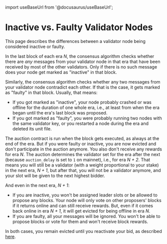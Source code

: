 import useBaseUrl from '@docusaurus/useBaseUrl';

# Inactive vs. Faulty Validator Nodes

This page describes the differences between a validator node being considered inactive or faulty.

In the last block of each era _N_, the consensus algorithm checks whether there are _any_ messages from your validator node in that era that have been received by most of the other validators. Only if there is no such message does your node get marked as "inactive" in that block.

Similarly, the consensus algorithm checks whether any two messages from your validator node contradict each other. If that is the case, it gets marked as "faulty" in that block. Usually, that means:

* If you got marked as "inactive", your node probably crashed or was offline for the duration of one whole era, i.e., at least from when the era began until the era's last block was proposed.
* If you got marked as "faulty", you were probably running two nodes with the same validator key, or you restarted a node during the era and deleted its unit file.

The auction contract is run when the block gets executed, as always at the end of the era. But if you were faulty or inactive, you are now evicted and don't participate in the auction anymore. You also don't receive any rewards for era _N_. The auction determines the validator set for the era after the next (because `auction_delay` is set to `1` on mainnet), i.e., for era _N + 2_. That means you will still be a validator (with a weight proportional to your stake) in the next era, _N + 1_, but after that, you will not be a validator anymore, and your slot will be given to the next highest bidder.

And even in the next era, _N + 1_:
* If you are inactive, you won't be assigned leader slots or be allowed to propose any blocks. Your node will only vote on other proposers' blocks if it returns online and can still receive rewards. But, even if it comes back online in era _N + 1_, it will get evicted for being offline in era _N_.
* If you are faulty, all your messages will be ignored. You won't be able to propose blocks or vote for them and won't receive block rewards.

In both cases, you remain evicted until you reactivate your bid, as described [here](./recovering.md).